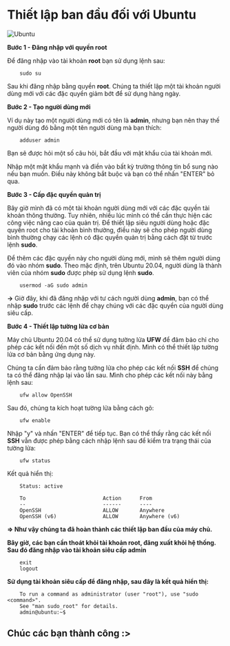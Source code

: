 # Thiết lập ban đầu đối với Ubuntu
![Ubuntu](https://user-images.githubusercontent.com/97789851/156393979-9354be29-ae9e-4197-a939-c1532161e2bb.jpg)

**Bước 1 - Đăng nhập với quyền root**

Để đăng nhập vào tài khoản **root** bạn sử dụng lệnh sau:
        
        sudo su
Sau khi đăng nhập bằng quyền **root**. Chúng ta thiết lập một tài khoản người dùng mới với các đặc quyền giảm bớt để sử dụng hàng ngày.

**Bước 2 - Tạo người dùng mới**

Ví dụ này tạo một người dùng mới có tên là **admin**, nhưng bạn nên thay thế người dùng đó bằng một tên người dùng mà bạn thích:

        adduser admin
Bạn sẽ được hỏi một số câu hỏi, bắt đầu với mật khẩu của tài khoản mới. 

Nhập một mật khẩu mạnh và điền vào bất kỳ trường thông tin bổ sung nào nếu bạn muốn. Điều này không bắt buộc và bạn có thể nhấn "ENTER" bỏ qua.

**Bước 3 - Cấp đặc quyền quản trị**

Bây giờ mình đã có một tài khoản người dùng mới với các đặc quyền tài khoản thông thường. Tuy nhiên, nhiều lúc mình có thể cần thực hiện các công việc nâng cao của quản trị. Để thiết lập siêu người dùng hoặc đặc quyền root cho tài khoản bình thường, điều này sẽ cho phép người dùng bình thường chạy các lệnh có đặc quyền quản trị bằng cách đặt từ trước lệnh **sudo**.

Để thêm các đặc quyền này cho người dùng mới, mình sẽ thêm người dùng đó vào nhóm **sudo**. Theo mặc định, trên Ubuntu 20.04, người dùng là thành viên của nhóm **sudo** được phép sử dụng lệnh **sudo**.

        usermod -aG sudo admin
**->** Giờ đây, khi đã đăng nhập với tư cách người dùng **admin**, bạn có thể nhập **sudo** trước các lệnh để chạy chúng với các đặc quyền của người dùng siêu cấp.

**Bước 4 - Thiết lập tường lửa cơ bản**

Máy chủ Ubuntu 20.04 có thể sử dụng tường lửa **UFW** để đảm bảo chỉ cho phép các kết nối đến một số dịch vụ nhất định. Mình có thể thiết lập tường lửa cơ bản bằng ứng dụng này.

Chúng ta cần đảm bảo rằng tường lửa cho phép các kết nối **SSH** để chúng ta có thể đăng nhập lại vào lần sau. Mình cho phép các kết nối này bằng lệnh sau:

        ufw allow OpenSSH
Sau đó, chúng ta kích hoạt tường lửa bằng cách gõ:

        ufw enable
Nhập "y" và nhấn "ENTER" để tiếp tục. Bạn có thể thấy rằng các kết nối **SSH** vẫn được phép bằng cách nhập lệnh sau để kiểm tra trạng thái của tường lửa:

        ufw status
Kết quả hiển thị:
        
        Status: active

        To                         Action      From
        --                         ------      ----
        OpenSSH                    ALLOW       Anywhere
        OpenSSH (v6)               ALLOW       Anywhere (v6)
**=> Như vậy chúng ta đã hoàn thành các thiết lập ban đầu của máy chủ.**

**Bây giờ, các bạn cần thoát khỏi tài khoản root, đăng xuất khỏi hệ thống. Sau đó đăng nhập vào tài khoản siêu cấp admin**

        exit
        logout
**Sử dụng tài khoản siêu cấp để đăng nhập, sau đây là kết quả hiển thị:**

        To run a command as administrator (user "root"), use "sudo <command>".
        See "man sudo_root" for details.
        admin@ubuntu:~$
## Chúc các bạn thành công :>
